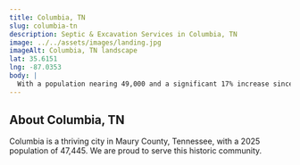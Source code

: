 ```yaml
---
title: Columbia, TN
slug: columbia-tn
description: Septic & Excavation Services in Columbia, TN
image: ../../assets/images/landing.jpg
imageAlt: Columbia, TN landscape
lat: 35.6151
lng: -87.0353
body: |
  With a population nearing 49,000 and a significant 17% increase since 2020, Columbia is undergoing substantial development within the Nashville metro area, including major infrastructure upgrades like new roundabouts. J.R. Outdoor Solutions supports these successful project outcomes, providing comprehensive Excavation & Site Prep and meticulous Land Clearing & Grading for new residential communities and commercial ventures spurred by regional growth from employers like GM. Our team engineers effective Drainage Solutions specifically tailored to the Outer Nashville Basin's varied limestone-based soils and the proximity of the Duck River. We also offer crucial Septic Installation and responsive Septic Repair & Replacement services. To complement the Tennessee lifestyle, we specialize in creating beautiful and functional Outdoor Living Spaces, stylish Concrete Patios & Walkways, and sturdy Retaining Walls that respect Columbia's historic downtown and the President James K. Polk Home.
---
```


## About Columbia, TN
Columbia is a thriving city in Maury County, Tennessee, with a 2025 population of 47,445. We are proud to serve this historic community.

